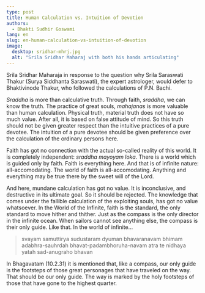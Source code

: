 ```yaml
---
type: post
title: Human Calculation vs. Intuition of Devotion
authors:
  - Bhakti Sudhir Goswami
lang: en
slug: en-human-calculation-vs-intuition-of-devotion
image: 
  desktop: sridhar-mhrj.jpg
  alt: "Srila Sridhar Maharaj with both his hands articulating"
---
```


<excerpt>Srila Sridhar Maharaja in response to the question why Srila Saraswati Thakur (Surya Siddhanta Saraswati), the expert astrologer, would defer to Bhaktivinode Thakur, who followed the calculations of P.N. Bachi.</excerpt>

<i>Sraddha</i> is more than calculative truth. Through faith, <i>sraddha</i>, we can know the truth. The practice of great souls, <i>mahajanas</i> is more valuable than human calculation. Physical truth, material truth does not have so much value. After all, it is based on false attitude of mind. So this truth should not be given greater respect than the intuitive practices of a pure devotee. The intuition of a pure devotee should be given preference over the calculation of the ordinary persons here.

Faith has got no connection with the actual so-called reality of this world. It is completely independent: <i>sraddha mayoyam loka</i>. There is a world which is guided only by faith. Faith is everything here. And that is of infinite nature: all-accomodating. The world of faith is all-accomodating. Anything and everything may be true there by the sweet will of the Lord.

And here, mundane calculation has got no value. It is inconclusive, and destructive in its ultimate goal. So it should be rejected. The knowledge that comes under the fallible calculation of the exploiting souls, has got no value whatsoever. In the World of the Infinite, faith is the standard, the only standard to move hither and thither. Just as the compass is the only director in the infinite ocean. When sailors cannot see anything else, the compass is their only guide. Like that. In the world of infinite…

<blockquote>svayam samuttirya sudustaram dyuman
bhavaranavam bhimam adabhra-sauhrdah
bhavat-padambhoruha-navam atra te
nidhaya yatah sad-anugraho bhavan</blockquote>

In Bhagavatam (10.2.31) it is mentioned that, like a compass, our only guide is the footsteps of those great personages that have traveled on the way. That should be our only guide. The way is marked by the holy footsteps of those that have gone to the highest quarter.
